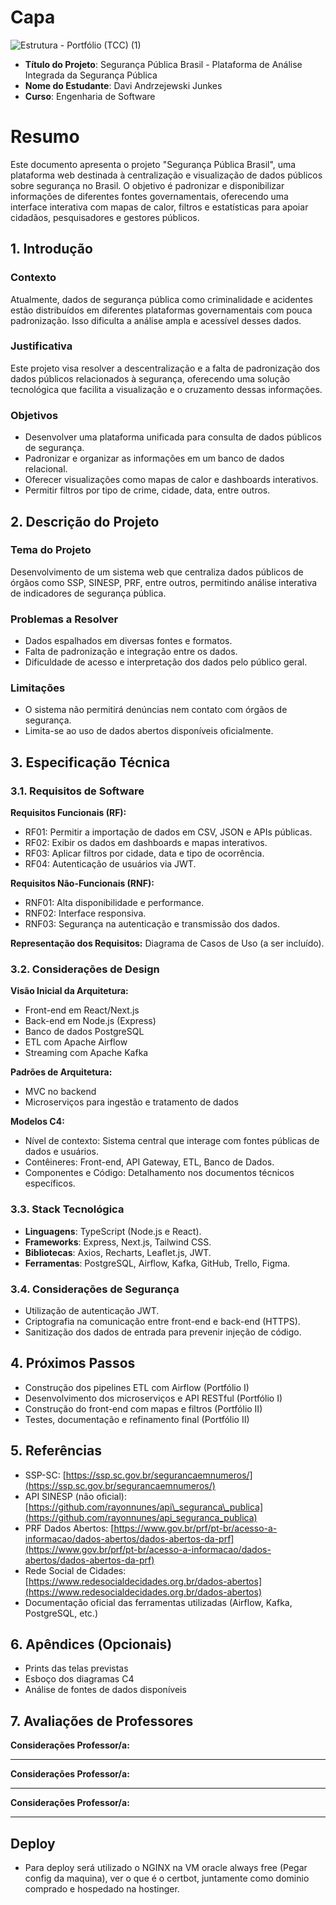 # Capa

![Estrutura - Portfólio (TCC) (1)](https://github.com/user-attachments/assets/b5384686-b2ce-4b62-ab14-5280e21f88b6)

* **Título do Projeto**: Segurança Pública Brasil - Plataforma de Análise Integrada da Segurança Pública
* **Nome do Estudante**: Davi Andrzejewski Junkes
* **Curso**: Engenharia de Software

# Resumo

Este documento apresenta o projeto "Segurança Pública Brasil", uma plataforma web destinada à centralização e visualização de dados públicos sobre segurança no Brasil. O objetivo é padronizar e disponibilizar informações de diferentes fontes governamentais, oferecendo uma interface interativa com mapas de calor, filtros e estatísticas para apoiar cidadãos, pesquisadores e gestores públicos.

## 1. Introdução

### Contexto

Atualmente, dados de segurança pública como criminalidade e acidentes estão distribuídos em diferentes plataformas governamentais com pouca padronização. Isso dificulta a análise ampla e acessível desses dados.

### Justificativa

Este projeto visa resolver a descentralização e a falta de padronização dos dados públicos relacionados à segurança, oferecendo uma solução tecnológica que facilita a visualização e o cruzamento dessas informações.

### Objetivos

* Desenvolver uma plataforma unificada para consulta de dados públicos de segurança.
* Padronizar e organizar as informações em um banco de dados relacional.
* Oferecer visualizações como mapas de calor e dashboards interativos.
* Permitir filtros por tipo de crime, cidade, data, entre outros.

## 2. Descrição do Projeto

### Tema do Projeto

Desenvolvimento de um sistema web que centraliza dados públicos de órgãos como SSP, SINESP, PRF, entre outros, permitindo análise interativa de indicadores de segurança pública.

### Problemas a Resolver

* Dados espalhados em diversas fontes e formatos.
* Falta de padronização e integração entre os dados.
* Dificuldade de acesso e interpretação dos dados pelo público geral.

### Limitações

* O sistema não permitirá denúncias nem contato com órgãos de segurança.
* Limita-se ao uso de dados abertos disponíveis oficialmente.

## 3. Especificação Técnica

### 3.1. Requisitos de Software

**Requisitos Funcionais (RF):**

* RF01: Permitir a importação de dados em CSV, JSON e APIs públicas.
* RF02: Exibir os dados em dashboards e mapas interativos.
* RF03: Aplicar filtros por cidade, data e tipo de ocorrência.
* RF04: Autenticação de usuários via JWT.

**Requisitos Não-Funcionais (RNF):**

* RNF01: Alta disponibilidade e performance.
* RNF02: Interface responsiva.
* RNF03: Segurança na autenticação e transmissão dos dados.

**Representação dos Requisitos:** Diagrama de Casos de Uso (a ser incluído).

### 3.2. Considerações de Design

**Visão Inicial da Arquitetura:**

* Front-end em React/Next.js
* Back-end em Node.js (Express)
* Banco de dados PostgreSQL
* ETL com Apache Airflow
* Streaming com Apache Kafka

**Padrões de Arquitetura:**

* MVC no backend
* Microserviços para ingestão e tratamento de dados

**Modelos C4:**

* Nível de contexto: Sistema central que interage com fontes públicas de dados e usuários.
* Contêineres: Front-end, API Gateway, ETL, Banco de Dados.
* Componentes e Código: Detalhamento nos documentos técnicos específicos.

### 3.3. Stack Tecnológica

* **Linguagens**: TypeScript (Node.js e React).
* **Frameworks**: Express, Next.js, Tailwind CSS.
* **Bibliotecas**: Axios, Recharts, Leaflet.js, JWT.
* **Ferramentas**: PostgreSQL, Airflow, Kafka, GitHub, Trello, Figma.

### 3.4. Considerações de Segurança

* Utilização de autenticação JWT.
* Criptografia na comunicação entre front-end e back-end (HTTPS).
* Sanitização dos dados de entrada para prevenir injeção de código.

## 4. Próximos Passos

* Construção dos pipelines ETL com Airflow (Portfólio I)
* Desenvolvimento dos microserviços e API RESTful (Portfólio I)
* Construção do front-end com mapas e filtros (Portfólio II)
* Testes, documentação e refinamento final (Portfólio II)

## 5. Referências

* SSP-SC: [https://ssp.sc.gov.br/segurancaemnumeros/](https://ssp.sc.gov.br/segurancaemnumeros/)
* API SINESP (não oficial): [https://github.com/rayonnunes/api\_seguranca\_publica](https://github.com/rayonnunes/api_seguranca_publica)
* PRF Dados Abertos: [https://www.gov.br/prf/pt-br/acesso-a-informacao/dados-abertos/dados-abertos-da-prf](https://www.gov.br/prf/pt-br/acesso-a-informacao/dados-abertos/dados-abertos-da-prf)
* Rede Social de Cidades: [https://www.redesocialdecidades.org.br/dados-abertos](https://www.redesocialdecidades.org.br/dados-abertos)
* Documentação oficial das ferramentas utilizadas (Airflow, Kafka, PostgreSQL, etc.)

## 6. Apêndices (Opcionais)

* Prints das telas previstas
* Esboço dos diagramas C4
* Análise de fontes de dados disponíveis

## 7. Avaliações de Professores

**Considerações Professor/a:**

---

**Considerações Professor/a:**

---

**Considerações Professor/a:**

---



## Deploy


- Para deploy será utilizado o NGINX na VM oracle always free (Pegar config da maquina), ver o que é o certbot, juntamente como dominio comprado e hospedado na hostinger.

